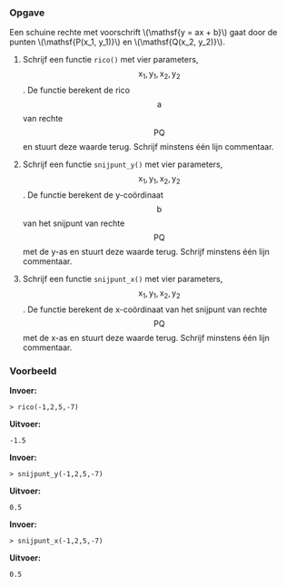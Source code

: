 ### Opgave

Een schuine rechte met voorschrift \\(\mathsf{y = ax + b}\\) gaat door de punten \\(\mathsf{P(x_1, y_1)}\\) en \\(\mathsf{Q(x_2, y_2)}\\).

1. Schrijf een functie `rico()` met vier parameters, $$\mathsf{x_1}, \mathsf{y_1}, \mathsf{x_2}, \mathsf{y_2}$$. De functie berekent de rico $$\mathsf{a}$$ van rechte $$\mathsf{PQ}$$ en stuurt deze waarde terug. Schrijf minstens één lijn commentaar.

2. Schrijf een functie `snijpunt_y()` met vier parameters, $$\mathsf{x_1}, \mathsf{y_1}, \mathsf{x_2}, \mathsf{y_2}$$. De functie berekent de y-coördinaat $$\mathsf{b}$$ van het snijpunt van rechte $$\mathsf{PQ}$$ met de y-as en stuurt deze waarde terug. Schrijf minstens één lijn commentaar.

3. Schrijf een functie `snijpunt_x()` met vier parameters, $$\mathsf{x_1}, \mathsf{y_1}, \mathsf{x_2}, \mathsf{y_2}$$. De functie berekent de x-coördinaat van het snijpunt van rechte $$\mathsf{PQ}$$ met de x-as en stuurt deze waarde terug. Schrijf minstens één lijn commentaar.

### Voorbeeld

**Invoer:**

    > rico(-1,2,5,-7)

**Uitvoer:**

    -1.5


**Invoer:**

    > snijpunt_y(-1,2,5,-7)

**Uitvoer:**

    0.5


**Invoer:**

    > snijpunt_x(-1,2,5,-7)

**Uitvoer:**

    0.5
